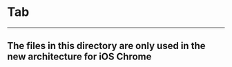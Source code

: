 # Tab

-----
**The files in this directory are only used in the new architecture for iOS
Chrome**
-----
